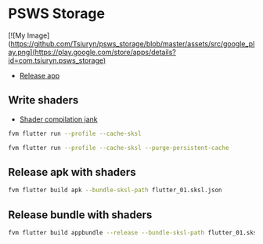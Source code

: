 # PSWS Storage

[![My Image](https://github.com/Tsiuryn/psws_storage/blob/master/assets/src/google_play.png](https://play.google.com/store/apps/details?id=com.tsiuryn.psws_storage)

- [Release app](https://docs.flutter.dev/deployment/android)

## Write shaders

- [Shader compilation jank](https://docs.flutter.dev/perf/shader)

```bash
fvm flutter run --profile --cache-sksl
```
```bash
fvm flutter run --profile --cache-sksl --purge-persistent-cache
```

## Release apk with shaders
```bash
fvm flutter build apk --bundle-sksl-path flutter_01.sksl.json
```

## Release bundle with shaders
```bash
fvm flutter build appbundle --release --bundle-sksl-path flutter_01.sksl.json
```

